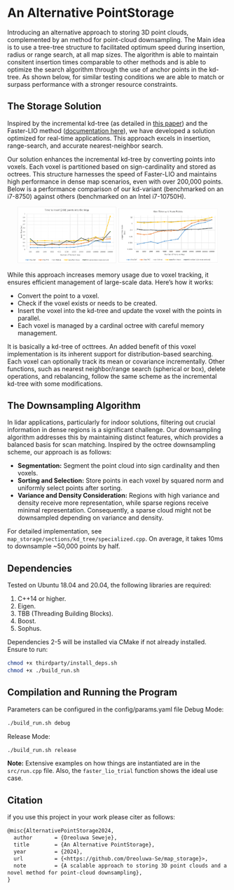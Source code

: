 # An Alternative PointStorage

Introducing an alternative approach to storing 3D point clouds, complemented by an method for point-cloud downsampling. The Main idea is to use a tree-tree structure to facilitated optimum speed during insertion, radius or range search, at all map sizes. The algorithm is able to maintain consitent insertion times comparable to other methods and is able to optimize the search algorithm through the use of anchor points in the kd-tree. As shown below, for similar testing conditions we are able to match or surpass performance with a stronger resource constraints.

## The Storage Solution

Inspired by the incremental kd-tree (as detailed in [this paper](https://arxiv.org/abs/2102.10808)) and the Faster-LIO method ([documentation here](https://github.com/gaoxiang12/faster-lio/blob/main/doc/faster-lio.pdf)), we have developed a solution optimized for real-time applications. This approach excels in insertion, range-search, and accurate nearest-neighbor search.

Our solution enhances the incremental kd-tree by converting points into voxels. Each voxel is partitioned based on sign-cardinality and stored as octrees. This structure harnesses the speed of Faster-LIO and maintains high performance in dense map scenarios, even with over 200,000 points. Below is a performance comparison of our kd-variant (benchmarked on an i7-8750) against others (benchmarked on an Intel i7-10750H).

<p align="center">
  <img src="images/insertion.png" alt="Insertion comparison" width="45%">
  <img src="images/knn.png" alt="Knn comparison" width="45%">
</p>

While this approach increases memory usage due to voxel tracking, it ensures efficient management of large-scale data. Here’s how it works:

- Convert the point to a voxel.
- Check if the voxel exists or needs to be created.
- Insert the voxel into the kd-tree and update the voxel with the points in parallel.
- Each voxel is managed by a cardinal octree with careful memory management.

It is basically a kd-tree of octtrees. An added benefit of this voxel implementation is its inherent support for distribution-based searching. Each voxel can optionally track its mean or covariance incrementally. Other functions, such as nearest neighbor/range search (spherical or box), delete operations, and rebalancing, follow the same scheme as the incremental kd-tree with some modifications.

## The Downsampling Algorithm

In lidar applications, particularly for indoor solutions, filtering out crucial information in dense regions is a significant challenge. Our downsampling algorithm addresses this by maintaining distinct features, which provides a balanced basis for scan matching. Inspired by the octree downsampling scheme, our approach is as follows:

- **Segmentation:** Segment the point cloud into sign cardinality and then voxels.
- **Sorting and Selection:** Store points in each voxel by squared norm and uniformly select points after sorting.
- **Variance and Density Consideration:** Regions with high variance and density receive more representation, while sparse regions receive minimal representation. Consequently, a sparse cloud might not be downsampled depending on variance and density.

For detailed implementation, see `map_storage/sections/kd_tree/specialized.cpp`. On average, it takes 10ms to downsample ~50,000 points by half.

## Dependencies

Tested on Ubuntu 18.04 and 20.04, the following libraries are required:

1. C++14 or higher.
2. Eigen.
3. TBB (Threading Building Blocks).
4. Boost.
5. Sophus.

Dependencies 2-5 will be installed via CMake if not already installed. Ensure to run:

```sh
chmod +x thirdparty/install_deps.sh
chmod +x ./build_run.sh
```

## Compilation and Running the Program

Parameters can be configured in the config/params.yaml file
Debug Mode:

```sh
./build_run.sh debug

```

Release Mode:

```sh
./build_run.sh release

```

**Note:** Extensive examples on how things are instantiated are in the `src/run.cpp` file. Also, the `faster_lio_trial` function shows the ideal use case.

## Citation

if you use this project in your work please citer as follows:

```
@misc{AlternativePointStorage2024,
  author       = {Oreoluwa Seweje},
  title        = {An Alternative PointStorage},
  year         = {2024},
  url          = {<https://github.com/Oreoluwa-Se/map_storage}>,
  note         = {A scalable approach to storing 3D point clouds and a novel method for point-cloud downsampling},
}
```
